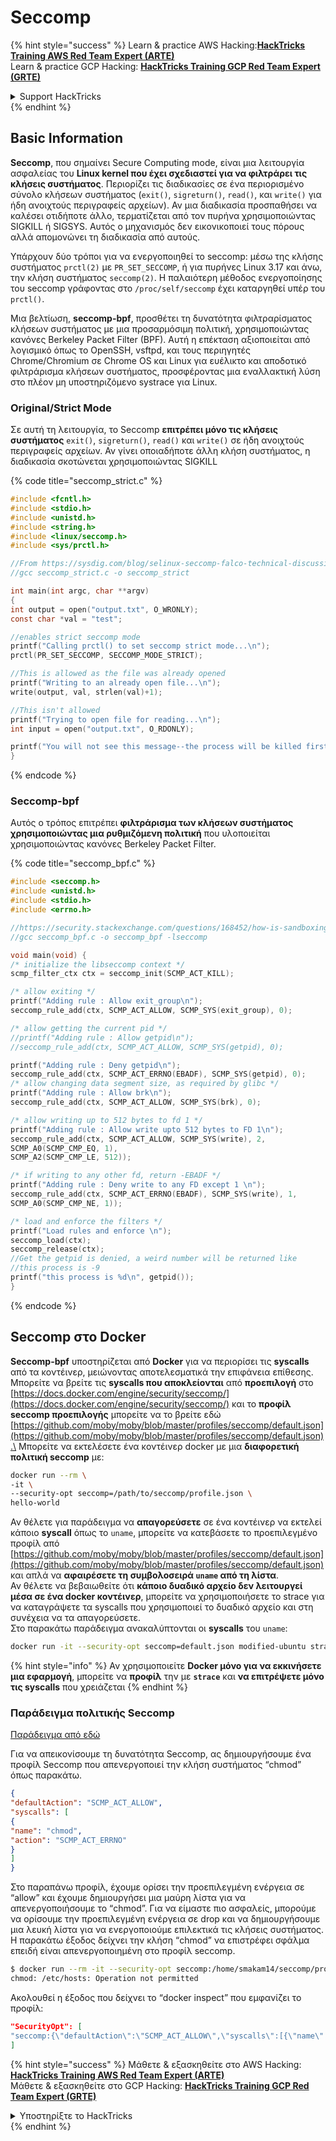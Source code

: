 # Seccomp

{% hint style="success" %}
Learn & practice AWS Hacking:<img src="/.gitbook/assets/arte.png" alt="" data-size="line">[**HackTricks Training AWS Red Team Expert (ARTE)**](https://training.hacktricks.xyz/courses/arte)<img src="/.gitbook/assets/arte.png" alt="" data-size="line">\
Learn & practice GCP Hacking: <img src="/.gitbook/assets/grte.png" alt="" data-size="line">[**HackTricks Training GCP Red Team Expert (GRTE)**<img src="/.gitbook/assets/grte.png" alt="" data-size="line">](https://training.hacktricks.xyz/courses/grte)

<details>

<summary>Support HackTricks</summary>

* Check the [**subscription plans**](https://github.com/sponsors/carlospolop)!
* **Join the** 💬 [**Discord group**](https://discord.gg/hRep4RUj7f) or the [**telegram group**](https://t.me/peass) or **follow** us on **Twitter** 🐦 [**@hacktricks\_live**](https://twitter.com/hacktricks\_live)**.**
* **Share hacking tricks by submitting PRs to the** [**HackTricks**](https://github.com/carlospolop/hacktricks) and [**HackTricks Cloud**](https://github.com/carlospolop/hacktricks-cloud) github repos.

</details>
{% endhint %}

## Basic Information

**Seccomp**, που σημαίνει Secure Computing mode, είναι μια λειτουργία ασφαλείας του **Linux kernel που έχει σχεδιαστεί για να φιλτράρει τις κλήσεις συστήματος**. Περιορίζει τις διαδικασίες σε ένα περιορισμένο σύνολο κλήσεων συστήματος (`exit()`, `sigreturn()`, `read()`, και `write()` για ήδη ανοιχτούς περιγραφείς αρχείων). Αν μια διαδικασία προσπαθήσει να καλέσει οτιδήποτε άλλο, τερματίζεται από τον πυρήνα χρησιμοποιώντας SIGKILL ή SIGSYS. Αυτός ο μηχανισμός δεν εικονικοποιεί τους πόρους αλλά απομονώνει τη διαδικασία από αυτούς.

Υπάρχουν δύο τρόποι για να ενεργοποιηθεί το seccomp: μέσω της κλήσης συστήματος `prctl(2)` με `PR_SET_SECCOMP`, ή για πυρήνες Linux 3.17 και άνω, την κλήση συστήματος `seccomp(2)`. Η παλαιότερη μέθοδος ενεργοποίησης του seccomp γράφοντας στο `/proc/self/seccomp` έχει καταργηθεί υπέρ του `prctl()`.

Μια βελτίωση, **seccomp-bpf**, προσθέτει τη δυνατότητα φιλτραρίσματος κλήσεων συστήματος με μια προσαρμόσιμη πολιτική, χρησιμοποιώντας κανόνες Berkeley Packet Filter (BPF). Αυτή η επέκταση αξιοποιείται από λογισμικό όπως το OpenSSH, vsftpd, και τους περιηγητές Chrome/Chromium σε Chrome OS και Linux για ευέλικτο και αποδοτικό φιλτράρισμα κλήσεων συστήματος, προσφέροντας μια εναλλακτική λύση στο πλέον μη υποστηριζόμενο systrace για Linux.

### **Original/Strict Mode**

Σε αυτή τη λειτουργία, το Seccomp **επιτρέπει μόνο τις κλήσεις συστήματος** `exit()`, `sigreturn()`, `read()` και `write()` σε ήδη ανοιχτούς περιγραφείς αρχείων. Αν γίνει οποιαδήποτε άλλη κλήση συστήματος, η διαδικασία σκοτώνεται χρησιμοποιώντας SIGKILL

{% code title="seccomp_strict.c" %}
```c
#include <fcntl.h>
#include <stdio.h>
#include <unistd.h>
#include <string.h>
#include <linux/seccomp.h>
#include <sys/prctl.h>

//From https://sysdig.com/blog/selinux-seccomp-falco-technical-discussion/
//gcc seccomp_strict.c -o seccomp_strict

int main(int argc, char **argv)
{
int output = open("output.txt", O_WRONLY);
const char *val = "test";

//enables strict seccomp mode
printf("Calling prctl() to set seccomp strict mode...\n");
prctl(PR_SET_SECCOMP, SECCOMP_MODE_STRICT);

//This is allowed as the file was already opened
printf("Writing to an already open file...\n");
write(output, val, strlen(val)+1);

//This isn't allowed
printf("Trying to open file for reading...\n");
int input = open("output.txt", O_RDONLY);

printf("You will not see this message--the process will be killed first\n");
}
```
{% endcode %}

### Seccomp-bpf

Αυτός ο τρόπος επιτρέπει **φιλτράρισμα των κλήσεων συστήματος χρησιμοποιώντας μια ρυθμιζόμενη πολιτική** που υλοποιείται χρησιμοποιώντας κανόνες Berkeley Packet Filter.

{% code title="seccomp_bpf.c" %}
```c
#include <seccomp.h>
#include <unistd.h>
#include <stdio.h>
#include <errno.h>

//https://security.stackexchange.com/questions/168452/how-is-sandboxing-implemented/175373
//gcc seccomp_bpf.c -o seccomp_bpf -lseccomp

void main(void) {
/* initialize the libseccomp context */
scmp_filter_ctx ctx = seccomp_init(SCMP_ACT_KILL);

/* allow exiting */
printf("Adding rule : Allow exit_group\n");
seccomp_rule_add(ctx, SCMP_ACT_ALLOW, SCMP_SYS(exit_group), 0);

/* allow getting the current pid */
//printf("Adding rule : Allow getpid\n");
//seccomp_rule_add(ctx, SCMP_ACT_ALLOW, SCMP_SYS(getpid), 0);

printf("Adding rule : Deny getpid\n");
seccomp_rule_add(ctx, SCMP_ACT_ERRNO(EBADF), SCMP_SYS(getpid), 0);
/* allow changing data segment size, as required by glibc */
printf("Adding rule : Allow brk\n");
seccomp_rule_add(ctx, SCMP_ACT_ALLOW, SCMP_SYS(brk), 0);

/* allow writing up to 512 bytes to fd 1 */
printf("Adding rule : Allow write upto 512 bytes to FD 1\n");
seccomp_rule_add(ctx, SCMP_ACT_ALLOW, SCMP_SYS(write), 2,
SCMP_A0(SCMP_CMP_EQ, 1),
SCMP_A2(SCMP_CMP_LE, 512));

/* if writing to any other fd, return -EBADF */
printf("Adding rule : Deny write to any FD except 1 \n");
seccomp_rule_add(ctx, SCMP_ACT_ERRNO(EBADF), SCMP_SYS(write), 1,
SCMP_A0(SCMP_CMP_NE, 1));

/* load and enforce the filters */
printf("Load rules and enforce \n");
seccomp_load(ctx);
seccomp_release(ctx);
//Get the getpid is denied, a weird number will be returned like
//this process is -9
printf("this process is %d\n", getpid());
}
```
{% endcode %}

## Seccomp στο Docker

**Seccomp-bpf** υποστηρίζεται από **Docker** για να περιορίσει τις **syscalls** από τα κοντέινερ, μειώνοντας αποτελεσματικά την επιφάνεια επίθεσης. Μπορείτε να βρείτε τις **syscalls που αποκλείονται** από **προεπιλογή** στο [https://docs.docker.com/engine/security/seccomp/](https://docs.docker.com/engine/security/seccomp/) και το **προφίλ seccomp προεπιλογής** μπορείτε να το βρείτε εδώ [https://github.com/moby/moby/blob/master/profiles/seccomp/default.json](https://github.com/moby/moby/blob/master/profiles/seccomp/default.json).\
Μπορείτε να εκτελέσετε ένα κοντέινερ docker με μια **διαφορετική πολιτική seccomp** με:
```bash
docker run --rm \
-it \
--security-opt seccomp=/path/to/seccomp/profile.json \
hello-world
```
Αν θέλετε για παράδειγμα να **απαγορεύσετε** σε ένα κοντέινερ να εκτελεί κάποιο **syscall** όπως το `uname`, μπορείτε να κατεβάσετε το προεπιλεγμένο προφίλ από [https://github.com/moby/moby/blob/master/profiles/seccomp/default.json](https://github.com/moby/moby/blob/master/profiles/seccomp/default.json) και απλά να **αφαιρέσετε τη συμβολοσειρά `uname` από τη λίστα**.\
Αν θέλετε να βεβαιωθείτε ότι **κάποιο δυαδικό αρχείο δεν λειτουργεί μέσα σε ένα docker κοντέινερ**, μπορείτε να χρησιμοποιήσετε το strace για να καταγράψετε τα syscalls που χρησιμοποιεί το δυαδικό αρχείο και στη συνέχεια να τα απαγορεύσετε.\
Στο παρακάτω παράδειγμα ανακαλύπτονται οι **syscalls** του `uname`:
```bash
docker run -it --security-opt seccomp=default.json modified-ubuntu strace uname
```
{% hint style="info" %}
Αν χρησιμοποιείτε **Docker μόνο για να εκκινήσετε μια εφαρμογή**, μπορείτε να **προφίλ** την με **`strace`** και **να επιτρέψετε μόνο τις syscalls** που χρειάζεται
{% endhint %}

### Παράδειγμα πολιτικής Seccomp

[Παράδειγμα από εδώ](https://sreeninet.wordpress.com/2016/03/06/docker-security-part-2docker-engine/)

Για να απεικονίσουμε τη δυνατότητα Seccomp, ας δημιουργήσουμε ένα προφίλ Seccomp που απενεργοποιεί την κλήση συστήματος “chmod” όπως παρακάτω.
```json
{
"defaultAction": "SCMP_ACT_ALLOW",
"syscalls": [
{
"name": "chmod",
"action": "SCMP_ACT_ERRNO"
}
]
}
```
Στο παραπάνω προφίλ, έχουμε ορίσει την προεπιλεγμένη ενέργεια σε “allow” και έχουμε δημιουργήσει μια μαύρη λίστα για να απενεργοποιήσουμε το “chmod”. Για να είμαστε πιο ασφαλείς, μπορούμε να ορίσουμε την προεπιλεγμένη ενέργεια σε drop και να δημιουργήσουμε μια λευκή λίστα για να ενεργοποιούμε επιλεκτικά τις κλήσεις συστήματος.\
Η παρακάτω έξοδος δείχνει την κλήση “chmod” να επιστρέφει σφάλμα επειδή είναι απενεργοποιημένη στο προφίλ seccomp.
```bash
$ docker run --rm -it --security-opt seccomp:/home/smakam14/seccomp/profile.json busybox chmod 400 /etc/hosts
chmod: /etc/hosts: Operation not permitted
```
Ακολουθεί η έξοδος που δείχνει το “docker inspect” που εμφανίζει το προφίλ:
```json
"SecurityOpt": [
"seccomp:{\"defaultAction\":\"SCMP_ACT_ALLOW\",\"syscalls\":[{\"name\":\"chmod\",\"action\":\"SCMP_ACT_ERRNO\"}]}"
]
```
{% hint style="success" %}
Μάθετε & εξασκηθείτε στο AWS Hacking:<img src="/.gitbook/assets/arte.png" alt="" data-size="line">[**HackTricks Training AWS Red Team Expert (ARTE)**](https://training.hacktricks.xyz/courses/arte)<img src="/.gitbook/assets/arte.png" alt="" data-size="line">\
Μάθετε & εξασκηθείτε στο GCP Hacking: <img src="/.gitbook/assets/grte.png" alt="" data-size="line">[**HackTricks Training GCP Red Team Expert (GRTE)**<img src="/.gitbook/assets/grte.png" alt="" data-size="line">](https://training.hacktricks.xyz/courses/grte)

<details>

<summary>Υποστηρίξτε το HackTricks</summary>

* Ελέγξτε τα [**σχέδια συνδρομής**](https://github.com/sponsors/carlospolop)!
* **Εγγραφείτε στην** 💬 [**ομάδα Discord**](https://discord.gg/hRep4RUj7f) ή στην [**ομάδα telegram**](https://t.me/peass) ή **ακολουθήστε** μας στο **Twitter** 🐦 [**@hacktricks\_live**](https://twitter.com/hacktricks\_live)**.**
* **Μοιραστείτε κόλπα hacking υποβάλλοντας PRs στα** [**HackTricks**](https://github.com/carlospolop/hacktricks) και [**HackTricks Cloud**](https://github.com/carlospolop/hacktricks-cloud) github repos.

</details>
{% endhint %}
